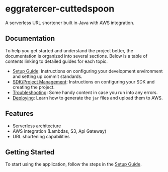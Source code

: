 # eggratercer-cuttedspoon

A serverless URL shortener built in Java with AWS integration.

## Documentation

To help you get started and understand the project better, the documentation is organized into several sections. Below is a table of contents linking to detailed guides for each topic.

- [Setup Guide](docs/setup.md): Instructions on configuring your development environment and setting up commit standards.
- [SDK/Project Management](docs/utils.md): Instructions on configuring your SDK and creating the project.
- [Troubleshooting](docs/troubleshooting.md): Some handy content in case you run into any errors.
- [Deploying](docs/deploy.md): Learn how to generate the `jar` files and upload them to AWS.

## Features

- Serverless architecture
- AWS integration (Lambdas, S3, Api Gateway)
- URL shortening capabilities

## Getting Started

To start using the application, follow the steps in the [Setup Guide](docs/setup.md).
